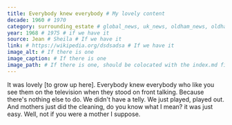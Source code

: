 ```yaml
---
title: Everybody knew everybody # My lovely content
decade: 1960 # 1970
category: surrounding_estate # global_news, uk_news, oldham_news, oldham_history, towers, surrounding_estate # Always exactly one category
year: 1968 # 1975 # if we have it
source: Jean # Sheila # If we have it
link: # https://wikipedia.org/dsdsadsa # If we have it
image_alt: # If there is one
image_caption: # If there is one
image_path: # If there is one, should be colocated with the index.md file in the folder
---
```

It was lovely [to grow up here]. Everybody knew everybody who like you see them on the television when they stood on front talking. Because there's nothing else to do. We didn't have a telly. We just played, played out. And mothers just did the cleaning, do you know what I mean? it was just easy. Well, not if you were a mother I suppose.
